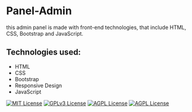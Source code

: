 # Panel-Admin
this admin panel is made with front-end technologies, that include HTML, CSS, Bootstrap and JavaScript.

## Technologies used:

- HTML
- CSS
- Bootstrap
- Responsive Design
- JavaScript

[![MIT License](https://img.shields.io/badge/HTML-red.svg)](https://choosealicense.com/licenses/mit/)
[![GPLv3 License](https://img.shields.io/badge/CSS-blue.svg)](https://opensource.org/licenses/)
[![AGPL License](https://img.shields.io/badge/Bootstrap-purple.svg)](http://www.gnu.org/licenses/agpl-3.0)
[![AGPL License](https://img.shields.io/badge/JavaScript-yellow.svg)](http://www.gnu.org/licenses/agpl-3.0)
